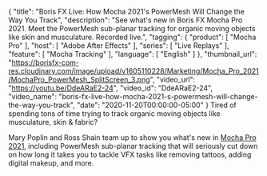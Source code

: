 {
  "title": "Boris FX Live: How Mocha 2021's PowerMesh Will Change the Way You Track",
  "description": "See what's new in Boris FX Mocha Pro 2021. Meet the PowerMesh sub-planar tracking for organic moving objects like skin and musculature. Recorded live.",
  "tagging": {
    "product": [
      "Mocha Pro"
    ],
    "host": [
      "Adobe After Effects"
    ],
    "series": [
      "Live Replays"
    ],
    "feature": [
      "Mocha Tracking"
    ],
    "language": [
      "English"
    ]
  },
  "thumbnail_url": "https://borisfx-com-res.cloudinary.com/image/upload/v1605110228/Marketing/Mocha_Pro_2021/MochaPro_PowerMesh_SplitScreen_3.png",
  "video_url": "https://youtu.be/DdeARaE2-24",
  "video_id": "DdeARaE2-24",
  "video_name": "boris-fx-live-how-mocha-2021-s-powermesh-will-change-the-way-you-track",
  "date": "2020-11-20T00:00:00-05:00"
}
Tired of spending tons of time trying to track organic moving objects like musculature, skin & fabric? 

Mary Poplin and Ross Shain team up to show you what's new in [Mocha Pro 2021](https://borisfx.com/products/mocha-pro/?collection=mocha-pro&product=mocha-pro "Boris FX Mocha Pro"), including PowerMesh sub-planar tracking that will seriously cut down on how long it takes you to tackle VFX tasks like removing tattoos, adding digital makeup, and more.
